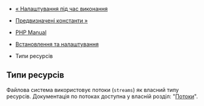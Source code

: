 - [« Налаштування під час виконання](filesystem.configuration.md)
- [Предвизначені константи »](filesystem.constants.md)

- [PHP Manual](index.md)
- [Встановлення та налаштування](filesystem.setup.md)
- Типи ресурсів

## Типи ресурсів

Файлова система використовує потоки (`streams`) як власний
типу ресурсів. Документація по потоках доступна у власній
розділ: "[Потоки](book.stream.md)".
